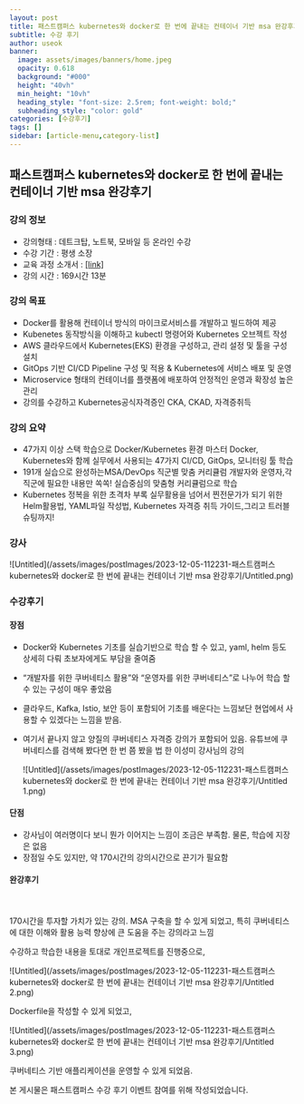 ```yaml
---
layout: post
title: 패스트캠퍼스 kubernetes와 docker로 한 번에 끝내는 컨테이너 기반 msa 완강후기
subtitle: 수강 후기
author: useok
banner:
  image: assets/images/banners/home.jpeg
  opacity: 0.618
  background: "#000"
  height: "40vh"
  min_height: "10vh"
  heading_style: "font-size: 2.5rem; font-weight: bold;"
  subheading_style: "color: gold"
categories: [수강후기]
tags: []
sidebar: [article-menu,category-list] 
---
```

## 패스트캠퍼스 kubernetes와 docker로 한 번에 끝내는 컨테이너 기반 msa 완강후기

### 강의 정보

- 강의형태 : 데트크탑, 노트북, 모바일 등 온라인 수강
- 수강 기간 : 평생 소장
- 교육 과정 소개서 : [[link]](https://storage.googleapis.com/static.fastcampus.co.kr/prod/uploads/202208/075729-717/[%ED%8C%A8%EC%8A%A4%ED%8A%B8%EC%BA%A0%ED%8D%BC%EC%8A%A4]-%EA%B5%90%EC%9C%A1%EA%B3%BC%EC%A0%95%EC%86%8C%EA%B0%9C%EC%84%9C-%EC%B4%88%EA%B2%A9%EC%B0%A8-%ED%8C%A8%ED%82%A4%EC%A7%80--kubernetes%EC%99%80-docker%EB%A1%9C-%ED%95%9C-%EB%B2%88%EC%97%90-%EB%81%9D%EB%82%B4%EB%8A%94-%EC%BB%A8%ED%85%8C%EC%9D%B4%EB%84%88-%EA%B8%B0%EB%B0%98-msa-.pdf)
- 강의 시간 : 169시간 13분

### 강의 목표

- Docker를 활용해 컨테이너 방식의 마이크로서비스를 개발하고 빌드하여 제공
- Kubenetes 동작방식을 이해하고 kubectl 명령어와 Kubernetes 오브젝트 작성
- AWS 클라우드에서 Kubernetes(EKS) 환경을 구성하고, 관리 설정 및 툴을 구성 설치
- GitOps 기반 CI/CD Pipeline 구성 및 적용 & Kubernetes에 서비스 배포 및 운영
- Microservice 형태의 컨테이너를 플랫폼에 배포하여 안정적인 운영과 확장성 높은 관리
- 강의를 수강하고 Kubernetes공식자격증인 CKA, CKAD, 자격증취득

### 강의 요약

- 47가지 이상 스택 학습으로 Docker/Kubernetes 환경 마스터
Docker, Kubernetes와 함께 실무에서 사용되는 47가지 CI/CD, GitOps, 모니터링 툴 학습
- 191개 실습으로 완성하는MSA/DevOps 직군별 맞춤 커리큘럼
개발자와 운영자,각직군에 필요한 내용만 쏙쏙! 실습중심의 맞춤형 커리큘럼으로 학습
- Kubernetes 정복을 위한 초격차 부록
실무활용을 넘어서 찐전문가가 되기 위한 Helm활용법, YAML파일 작성법, Kubernetes
자격증 취득 가이드,그리고 트러블슈팅까지!

### 강사

![Untitled](/assets/images/postImages/2023-12-05-112231-패스트캠퍼스 kubernetes와 docker로 한 번에 끝내는 컨테이너 기반 msa 완강후기/Untitled.png)

### 수강후기

#### 장점

- Docker와 Kubernetes 기초를 실습기반으로 학습 할 수 있고, yaml, helm 등도 상세히 다뤄 초보자에게도 부담을 줄여줌
- “개발자를 위한 쿠버네티스 활용”와 “운영자를 위한 쿠버네티스”로 나누어 학습 할 수 있는 구성이 매우 좋았음
- 클라우드, Kafka, Istio, 보안 등이 포함되어 기초를 배운다는 느낌보단 현업에서 사용할 수 있겠다는 느낌을 받음.
- 여기서 끝나지 않고 양질의 쿠버네티스 자격증 강의가 포함되어 있음. 유튜브에 쿠버네티스를 검색해 봤다면 한 번 쯤 봤을 법 한 이성미 강사님의 강의
    
    ![Untitled](/assets/images/postImages/2023-12-05-112231-패스트캠퍼스 kubernetes와 docker로 한 번에 끝내는 컨테이너 기반 msa 완강후기/Untitled 1.png)
    

#### 단점

- 강사님이 여러명이다 보니 뭔가 이어지는 느낌이 조금은 부족함. 물론, 학습에 지장은 없음
- 장점일 수도 있지만, 약 170시간의 강의시간으로 끈기가 필요함

#### 완강후기
<br><br>170시간을 투자할 가치가 있는 강의. MSA 구축을 할 수 있게 되었고, 특히 쿠버네티스에 대한 이해와 활용 능력 향상에 큰 도움을 주는 강의라고 느낌

수강하고 학습한 내용을 토대로 개인프로젝트를 진행중으로, 

![Untitled](/assets/images/postImages/2023-12-05-112231-패스트캠퍼스 kubernetes와 docker로 한 번에 끝내는 컨테이너 기반 msa 완강후기/Untitled 2.png)

Dockerfile을 작성할 수 있게 되었고, 

![Untitled](/assets/images/postImages/2023-12-05-112231-패스트캠퍼스 kubernetes와 docker로 한 번에 끝내는 컨테이너 기반 msa 완강후기/Untitled 3.png)

쿠버네티스 기반 애플리케이션을 운영할 수 있게 되었음.

본 게시물은 패스트캠퍼스 수강 후기 이벤트 참여를 위해 작성되었습니다.